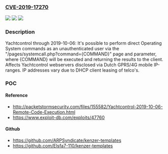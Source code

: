 ### [CVE-2019-17270](https://cve.mitre.org/cgi-bin/cvename.cgi?name=CVE-2019-17270)
![](https://img.shields.io/static/v1?label=Product&message=n%2Fa&color=blue)
![](https://img.shields.io/static/v1?label=Version&message=n%2Fa&color=blue)
![](https://img.shields.io/static/v1?label=Vulnerability&message=n%2Fa&color=brighgreen)

### Description

Yachtcontrol through 2019-10-06: It's possible to perform direct Operating System commands as an unauthenticated user via the "/pages/systemcall.php?command={COMMAND}" page and parameter, where {COMMAND} will be executed and returning the results to the client. Affects Yachtcontrol webservers disclosed via Dutch GPRS/4G mobile IP-ranges. IP addresses vary due to DHCP client leasing of telco's.

### POC

#### Reference
- http://packetstormsecurity.com/files/155582/Yachtcontrol-2019-10-06-Remote-Code-Execution.html
- https://www.exploit-db.com/exploits/47760

#### Github
- https://github.com/ARPSyndicate/kenzer-templates
- https://github.com/Elsfa7-110/kenzer-templates

